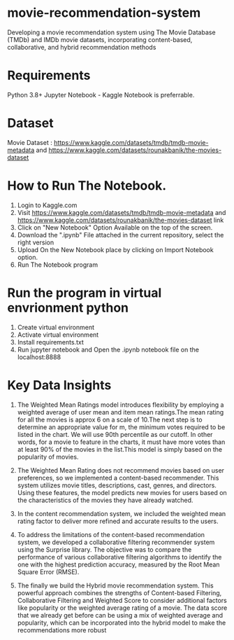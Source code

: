 # movie-recommendation-system
Developing a movie recommendation system using The Movie Database (TMDb) and IMDb movie datasets, incorporating content-based, collaborative, and hybrid recommendation methods

# Requirements
Python 3.8+ Jupyter Notebook - Kaggle Notebook is preferrable.

# Dataset
Movie Dataset : https://www.kaggle.com/datasets/tmdb/tmdb-movie-metadata and https://www.kaggle.com/datasets/rounakbanik/the-movies-dataset

# How to Run The Notebook.
1. Login to Kaggle.com
2. Visit  https://www.kaggle.com/datasets/tmdb/tmdb-movie-metadata and https://www.kaggle.com/datasets/rounakbanik/the-movies-dataset link
3. Click on "New Notebook" Option Available on the top of the screen.
4. Download the ".ipynb" File attached in the current repository, select the right version
5. Upload On the New Notebook place by clicking on Import Notebook option.
6. Run The Notebook program

# Run the program in virtual envrionment python
1. Create virtual environment
2. Activate virtual environment
3. Install requirements.txt 
4. Run jupyter notebook and Open the .ipynb notebook file on the localhost:8888

# Key Data Insights
1. The Weighted Mean Ratings model introduces flexibility by employing a weighted average of user mean and item mean ratings.The mean rating for all the movies is approx 6 on a scale of 10.The next step is to determine an appropriate value for m, the minimum votes required to be listed in the chart. We will use 90th percentile as our cutoff. In other words, for a movie to feature in the charts, it must have more votes than at least 90% of the movies in the list.This model is simply based on the popularity of movies.

2. The Weighted Mean Rating does not recommend movies based on user preferences, so we implemented a content-based recommender. This system utilizes movie titles, descriptions, cast, genres, and directors. Using these features, the model predicts new movies for users based on the characteristics of the movies they have already watched.

4. In the content recommendation system, we included the weighted mean rating factor to deliver more refined and accurate results to the users.
5. To address the limitations of the content-based recommendation system, we developed a collaborative filtering recommender system using the Surprise library. The objective was to compare the performance of various collaborative filtering algorithms to identify the one with the highest prediction accuracy, measured by the Root Mean Square Error (RMSE).
6. The finally we build the Hybrid movie recommendation system. This powerful approach combines the strengths of Content-based Filtering, Collaborative Filtering and Weighted Score to consider additional factors like popularity or the weighted average rating of a movie. The data score that we already get before can be using a mix of weighted average and popularity, which can be incorporated into the hybrid model to make the recommendations more robust

